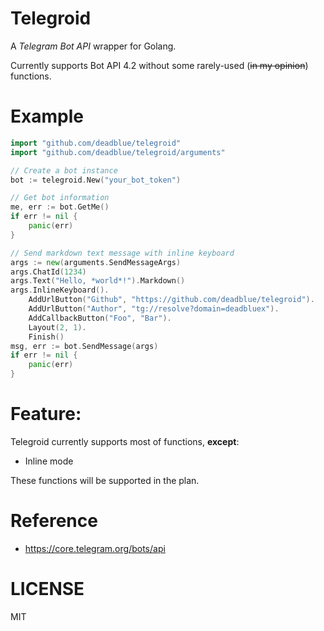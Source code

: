 # Telegroid

A _Telegram Bot API_ wrapper for Golang.

Currently supports Bot API 4.2 without some rarely-used (~~in my opinion~~) functions.

# Example

```Go
import "github.com/deadblue/telegroid"
import "github.com/deadblue/telegroid/arguments"

// Create a bot instance
bot := telegroid.New("your_bot_token")

// Get bot information
me, err := bot.GetMe()
if err != nil {
    panic(err)
}

// Send markdown text message with inline keyboard
args := new(arguments.SendMessageArgs)
args.ChatId(1234)
args.Text("Hello, *world*!").Markdown()
args.InlineKeyboard().
    AddUrlButton("Github", "https://github.com/deadblue/telegroid").
    AddUrlButton("Author", "tg://resolve?domain=deadbluex").
    AddCallbackButton("Foo", "Bar").
    Layout(2, 1).
    Finish()
msg, err := bot.SendMessage(args)
if err != nil {
    panic(err)
}

```

# Feature:

Telegroid currently supports most of functions, **except**:

* Inline mode

These functions will be supported in the plan.

# Reference

* https://core.telegram.org/bots/api

# LICENSE

MIT